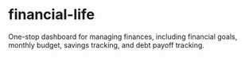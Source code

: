 # financial-life
One-stop dashboard for managing finances, including financial goals, monthly budget, savings tracking, and debt payoff tracking.
